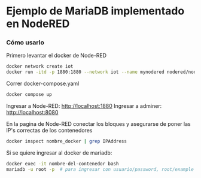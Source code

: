 # Ejemplo de MariaDB implementado en NodeRED
### Cómo usarlo
Primero levantar el docker de Node-RED
```bash
docker network create iot
docker run -itd -p 1880:1880 --network iot --name mynodered nodered/node-red
```
Correr docker-compose.yaml
```bash
docker compose up
```
Ingresar a Node-RED: [http://localhost:1880](http://localhost:1880)
Ingresar a adminer:  [http://localhost:8080](http://localhost:8080)

En la pagina de Node-RED conectar los bloques y asegurarse de poner las IP's correctas de los contenedores
```bash
docker inspect nombre_docker | grep IPAddress
```
Si se quiere ingresar al docker de mariadb:
```bash
docker exec -it nombre-del-contenedor bash
mariadb -u root -p  # para ingresar con usuario/password, root/example
```


